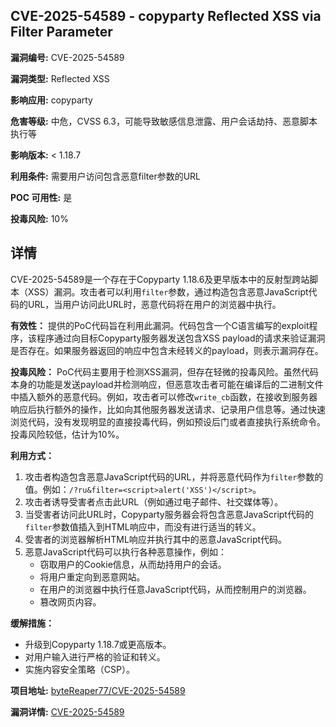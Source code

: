 ## CVE-2025-54589 - copyparty Reflected XSS via Filter Parameter

**漏洞编号:** CVE-2025-54589

**漏洞类型:** Reflected XSS

**影响应用:** copyparty

**危害等级:** 中危，CVSS 6.3，可能导致敏感信息泄露、用户会话劫持、恶意脚本执行等

**影响版本:** < 1.18.7

**利用条件:** 需要用户访问包含恶意filter参数的URL

**POC 可用性:** 是

**投毒风险:** 10%

## 详情

CVE-2025-54589是一个存在于Copyparty 1.18.6及更早版本中的反射型跨站脚本（XSS）漏洞。攻击者可以利用`filter`参数，通过构造包含恶意JavaScript代码的URL，当用户访问此URL时，恶意代码将在用户的浏览器中执行。

**有效性：**
提供的PoC代码旨在利用此漏洞。代码包含一个C语言编写的exploit程序，该程序通过向目标Copyparty服务器发送包含XSS payload的请求来验证漏洞是否存在。如果服务器返回的响应中包含未经转义的payload，则表示漏洞存在。

**投毒风险：**
PoC代码主要用于检测XSS漏洞，但存在轻微的投毒风险。虽然代码本身的功能是发送payload并检测响应，但恶意攻击者可能在编译后的二进制文件中插入额外的恶意代码。例如，攻击者可以修改`write_cb`函数，在接收到服务器响应后执行额外的操作，比如向其他服务器发送请求、记录用户信息等。通过快速浏览代码，没有发现明显的直接投毒代码，例如预设后门或者直接执行系统命令。投毒风险较低，估计为10%。

**利用方式：**
1.  攻击者构造包含恶意JavaScript代码的URL，并将恶意代码作为`filter`参数的值。例如：`/?ru&filter=<script>alert('XSS')</script>`。
2.  攻击者诱导受害者点击此URL（例如通过电子邮件、社交媒体等）。
3.  当受害者访问此URL时，Copyparty服务器会将包含恶意JavaScript代码的`filter`参数值插入到HTML响应中，而没有进行适当的转义。
4.  受害者的浏览器解析HTML响应并执行其中的恶意JavaScript代码。
5.  恶意JavaScript代码可以执行各种恶意操作，例如：
    *   窃取用户的Cookie信息，从而劫持用户的会话。
    *   将用户重定向到恶意网站。
    *   在用户的浏览器中执行任意JavaScript代码，从而控制用户的浏览器。
    *   篡改网页内容。

**缓解措施：**
*   升级到Copyparty 1.18.7或更高版本。
*   对用户输入进行严格的验证和转义。
*   实施内容安全策略（CSP）。

**项目地址:** [byteReaper77/CVE-2025-54589](https://github.com/byteReaper77/CVE-2025-54589)

**漏洞详情:** [CVE-2025-54589](https://nvd.nist.gov/vuln/detail/CVE-2025-54589)